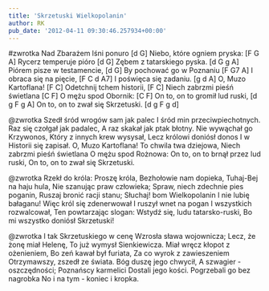 ```yaml
---
title: 'Skrzetuski Wielkopolanin'
author: RK
pub_date: '2012-04-11 09:30:46.257934+00:00'
---
```


#zwrotka
Nad Zbarażem lśni ponuro		[d G]
Niebo, które ogniem pryska:		[F G A]
Rycerz temperuje pióro		[d G]
Zębem z tatarskiego pyska.		[d G g A]
Piórem pisze w testamencie,		[d G]
By pochować go w Poznaniu	[F G7 A]
I obraca się na pięcie,		[F C d A7]
I poświęca się zadaniu.		[g d A]
O, Muzo Kartoflana!		[F C]
Odetchnij tchem historii,		[F C]
Niech zabrzmi pieśń świetlana	[C F]
O mężu spod Obornik:		[C F]
On to, on to gromił lud ruski,	[d g F g A]
On to, on to zwał się Skrzetuski.	[d g F g d]

@zwrotka
Szedł śród wrogów sam jak palec
I śród min przeciwpiechotnych.
Raz się czołgał jak padalec,
A raz skakał jak ptak błotny.
Nie wywąchał go Krzywonos,
Który z innych krew wysysał,
Lecz królowi doniósł donos
I w Historii się zapisał.
O, Muzo Kartoflana!
To chwila twa dziejowa,
Niech zabrzmi pieśń świetlana
O mężu spod Rożnowa:
On to, on to brnął przez lud ruski,
On to, on to zwał się Skrzetuski.


@zwrotka
Rzekł do króla: Proszę króla,
Bezhołowie nam dopieka,
Tuhaj-Bej na haju hula,
Nie szanując praw człowieka;
Spraw, niech zdechnie pies poganin,
Ruszaj bronić racji stanu;
Słuchaj! bom Wielkopolanin
I nie lubię bałaganu!
Więc król się zdenerwował
I ruszył wnet na pogan
I wszystkich rozwalcował,
Ten powtarzając slogan:
Wstydź się, ludu tatarsko-ruski,
Bo mi wszystko doniósł Skrzetuski!

@zwrotka
I tak Skrzetuskiego w cenę
Wzrosła sława wojownicza;
Lecz, że żonę miał Helenę,
To już wymysł Sienkiewicza.
Miał wręcz kłopot z ożenieniem,
Bo zeń kawał był furiata,
Za co wyrok z zawieszeniem
Otrzymawszy, zszedł ze świata.
Bóg duszę jego chwycił,
A szwagier - oszczędności;
Poznańscy karmelici
Dostali jego kości.
Pogrzebali go bez nagrobka
No i na tym - koniec i kropka.